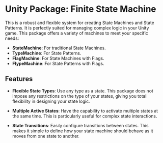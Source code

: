 # Unity Package: Finite State Machine

This is a robust and flexible system for creating State Machines and State Patterns. It is perfectly suited for managing complex logic in your Unity game. This package offers a variety of machines to meet your specific needs:

- **StateMachine**: For traditional State Machines.
- **TypeMachine**: For State Patterns.
- **FlagMachine**: For State Machines with Flags.
- **FlypeMachine**: For State Patterns with Flags.

## Features

- **Flexible State Types**: Use any type as a state. This package does not impose any restrictions on the type of your states, giving you total flexibility in designing your state logic.

- **Multiple Active States**: Have the capability to activate multiple states at the same time. This is particularly useful for complex state interactions.

- **State Transitions**: Easily configure transitions between states. This makes it simple to define how your state machine should behave as it moves from one state to another.
